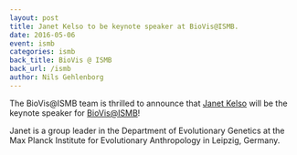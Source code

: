 ```yaml
---
layout: post
title: Janet Kelso to be keynote speaker at BioVis@ISMB.
date: 2016-05-06
event: ismb
categories: ismb
back_title: BioVis @ ISMB
back_url: /ismb
author: Nils Gehlenborg
---
```


The BioVis@ISMB team is thrilled to announce that [Janet Kelso](http://www.eva.mpg.de/genetics/bioinformatics/overview.html) will be the keynote speaker for [BioVis@ISMB]({{site.baseurl}}/ismb)!

Janet is a group leader in the Department of Evolutionary Genetics at the Max Planck Institute for Evolutionary Anthropology in Leipzig, Germany.
